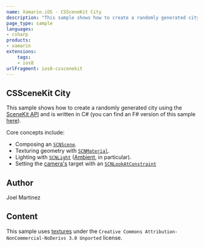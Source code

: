```yaml
---
name: Xamarin.iOS - CSSceneKit City
description: "This sample shows how to create a randomly generated city using the SceneKit API and is written in C# (iOS8)"
page_type: sample
languages:
- csharp
products:
- xamarin
extensions:
    tags:
    - ios8
urlFragment: ios8-csscenekit
---
```

## CSSceneKit City

This sample shows how to create a randomly generated city using the [SceneKit API](https://docs.microsoft.com/dotnet/api/scenekit) and is written in C&#35; (you can find an F# version of this sample [here](http://developer.xamarin.com/samples/monotouch/ios8/FSSceneKit/)).

Core concepts include:

- Composing an [`SCNScene`](https://docs.microsoft.com/dotnet/api/scenekit.scnview).
- Texturing geometry with [`SCNMaterial`](https://docs.microsoft.com/dotnet/api/scenekit.scnmaterial).
- Lighting with [`SCNLight`](https://docs.microsoft.com/dotnet/api/scenekit.scnlight) ([Ambient](https://docs.microsoft.com/dotnet/api/scenekit.scnlighttype.ambient), in particular).
- Setting the [camera's](https://docs.microsoft.com/dotnet/api/scenekit.scncamera) target with an [`SCNLookAtConstraint`](https://docs.microsoft.com/dotnet/api/scenekit.scnlookatconstraint)

## Author

Joel Martinez

## Content

This sample uses [textures](http://www.sketchuptexture.com/p/buildings.html) under the `Creative Commons Attribution-NonCommercial-NoDerivs 3.0 Unported` license.
